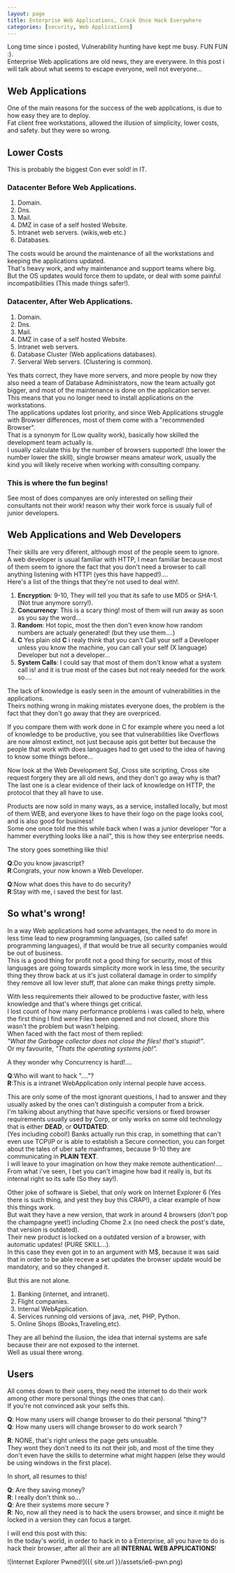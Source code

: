 ```yaml
---
layout: page 
title: Enterprise Web Applications, Crack Once Hack Everywhere
categories: [security, Web Applications]
---
```


Long time since i posted, Vulnerability hunting have kept me busy. FUN FUN :).  
Enterprise Web applications are old news, they are everywere. 
In this post i will talk about what seems to escape everyone, well not everyone...  

## Web Applications
One of the main reasons for the success of the web applications, is due to how easy they are to deploy.  
Fat client free workstations, allowed the illusion of simplicity, lower costs, and safety. but they were so wrong.   

## Lower Costs
This is probably the biggest Con ever sold! in IT.  

### Datacenter Before Web Applications.  

1. Domain.
2. Dns. 
3. Mail.
4. DMZ in case of a self hosted Website. 
5. Intranet web servers. (wikis,web etc.)
6. Databases.

The costs would be around the maintenance of all the workstations and keeping the applications updated.  
That's heavy work, and why maintenance and support teams where big.  
But the OS updates would force them to update, or deal with some painful incompatibilities (This made things safer!).  

### Datacenter, After Web Applications.

1. Domain.
2. Dns. 
3. Mail.
4. DMZ in case of a self hosted Website. 
5. Intranet web servers. 
6. Database Cluster (Web applications databases).
7. Serveral Web servers. (Clustering is common).

Yes thats correct, they have more servers, and more people by now they also need a team of Database Administrators, now the team actually got bigger,
and most of the maintenance is done on the application server.  
This means that you no longer need to install applications on the workstations.  
The applications updates lost priority, and since Web Applications struggle with Browser differences, most of them come with a "recommended Browser".  
That is a synonym for (Low quality work), basically how skilled the development team actually is.  
I usually calculate this by the number of browsers supported! (the lower the number lower the skill), single browser means amateur work, usually the kind you will likely receive when working with consulting company. 

### This is where the fun begins! 

See most of does companyes are only interested on selling their consultants not their work! reason why their work force is usualy full of junior developers. 

## Web Applications and Web Developers

Their skills are very diferent, although most of the people seem to ignore.  
A web developer is usual familiar with HTTP, I mean familiar because most of them seem to ignore the fact that you don't need a browser to call anything listening with HTTP!
(yes this have happed!)....  
Here's a list of the things that they're not used to deal with!.  

1. **Encryption**:  9-10, They will tell you that its safe to use MD5 or SHA-1. (Not true anymore sorry!).
2. **Concurrency**: This is a scary thing! most of them will run away as soon as you say the word... 
3. **Random**: Hot topic, most the then don't even know how random numbers are actualy generated! (but they use them....)
4. **C** Yes plain old **C** i realy think that you can't Call your self a Developer unless you know the machine, you can call your self (X language) Developer but not a developer...
5. **System Calls**: I could say that most of them don't know what a system call is! and it is true most of the cases but not realy needed for the work so.... 

The lack of knowledge is easly seen in the amount of vulnerabilities in the applications.  
Theirs nothing wrong in making mistates everyone does, the problem is the fact that they don't go away that they are overpriced.  

If you compare them with work done in C for example where you need a lot of knowledge to be productive, you see that vulnerabilities like Overflows are now almost extinct,
not just because apis got better but because the people that work with does languages had to get used to the idea of having to know some things before...  

Now look at the Web Development Sql, Cross site scripting, Cross site request forgery they are all old news, and they don't go away why is that?   
The last one is a clear evidence of their lack of knowledge on HTTP, the protocol that they all have to use.  

Products are now sold in many ways, as a service, installed locally, but most of them WEB, and everyone likes to have their logo on the page looks cool, and is also good for business!  
Some one once told me this while back when I was a junior developer "for a hammer everything looks like a nail", this is how they see enterprise needs.  

The story goes something like this!  

**Q**:Do you know javascript?  
**R**:Congrats, your now known a Web Developer.  

**Q**:Now what does this have to do security?  
**R**:Stay with me, i saved the best for last.   

## So what's wrong!

In a way Web applications had some advantages, the need to do more in less time lead to new programming languages, (so called safe! programming languages),
if that would be true all security companies would be out of business.  
This is a good thing for profit not a good thing for security, most of this languages are going towards simplicity more work in less time, the security thing they throw back at us
it's just collateral damage in order to simplify they remove all low lever stuff, that alone can make things pretty simple.

With less requirements their allowed to be productive faster, with less knowledge and that's where things get critical.  
I lost count of how many performance problems i was called to help, where the first thing I find were Files been opened and not closed, shore this wasn't the problem but
wasn't helping.  
When faced with the fact most of them replied:  
*"What the Garbage collector does not close the files! that's stupid!"*.  
Or my favourite, *"Thats the operating systems job!".* 

A they wonder why Concurrency is hard!....

**Q**:Who will want to hack "...."?  
**R**:This is a intranet WebApplication only internal people have access.  

This are only some of the most ignorant questions, I had to answer and they usually asked by the ones can't distinguish a computer from a brick.  
I'm talking about anything that have specific versions or fixed browser requirements usually used by Corp, or only works on some old technology that is either **DEAD**, or **OUTDATED**.  
(Yes including cobol!) Banks actually run this crap, in something that can't even use TCP\IP or is able to establish a Secure connection, you can forget about the tales of uber safe mainframes, because 9-10 they are communicating in **PLAIN TEXT**.  
I will leave to your imagination on how they make remote authentication!....  
From what i've seen, I bet you can't imagine how bad it really is, but its internal right so its safe (So they say!).  

Other joke of software is Siebel, that only work on Internet Explorer 6 (Yes there is such thing, and yest they buy this CRAP!), a clear example of how this things work.   
But wait they have a new version, that work in around 4 browsers (don't pop the champagne yeet!) including Chome 2.x (no need check the post's date, that version is outdated).  
Their new product is locked on a outdated version of a browser, with automatic updates! (PURE SKILL...).   
In this case they even got in to an argument with M$, because it was said that in order to be able receve a set updates the browser update would be mandatory, and so they changed it.  

But this are not alone.  

1. Banking (internet, and intranet).
3. Flight companies.
4. Internal WebApplication.
5. Services running old versions of java, .net, PHP, Python.
6. Online Shops (Books,Traveling,etc).

They are all behind the ilusion, the idea that internal systems are safe because their are not exposed to the internet.  
Well as usual there wrong.

## Users
All comes down to their users, they need the internet to do their work among other more personal things (the ones that can).  
If you're not convinced ask your selfs this.

**Q**: How many users will change browser to do their personal "thing"?  
**Q**: How many users will change browser to do work search ?  

**R**: NONE, that's right unless the page gets unsuable.   
They wont they don't need to its not their job, and most of the time they don't even have the skills to determine what
might happen (else they would be using windows in the first place).  

In short, all resumes to this!  

**Q**: Are they saving money?  
**R**: I really don't think so...  
**Q**: Are their systems more secure ?  
**R**: No, now all they need is to hack the users browser, and since it might be locked in a version they can focus a target.  

I will end this post with this:    
In the today's world, in order to hack in to a Enterprise, all you have to do is hack their browser, after all their are all **INTERNAL WEB APPLICATIONS**!  

![Internet Explorer Pwned!]({{ site.url }}/assets/ie6-pwn.png)






